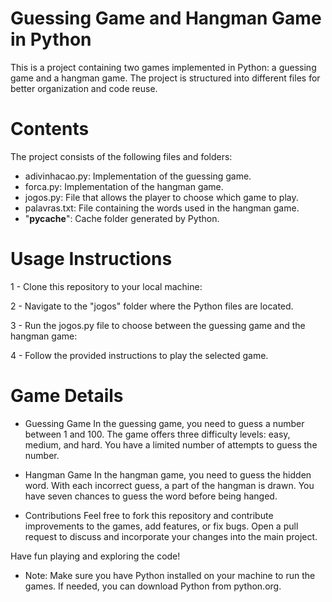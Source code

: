 # Guessing Game and Hangman Game in Python

This is a project containing two games implemented in Python: a guessing game and a hangman game. The project is structured into different files for better organization and code reuse.

# Contents

The project consists of the following files and folders:

- adivinhacao.py: Implementation of the guessing game.
- forca.py: Implementation of the hangman game.
- jogos.py: File that allows the player to choose which game to play.
- palavras.txt: File containing the words used in the hangman game.
- "**pycache**": Cache folder generated by Python.

# Usage Instructions

1 - Clone this repository to your local machine:

2 - Navigate to the "jogos" folder where the Python files are located.

3 - Run the jogos.py file to choose between the guessing game and the hangman game:

4 - Follow the provided instructions to play the selected game.

# Game Details

- Guessing Game
  In the guessing game, you need to guess a number between 1 and 100. The game offers three difficulty levels: easy, medium, and hard. You have a limited number of attempts to guess the number.

- Hangman Game
  In the hangman game, you need to guess the hidden word. With each incorrect guess, a part of the hangman is drawn. You have seven chances to guess the word before being hanged.

- Contributions
  Feel free to fork this repository and contribute improvements to the games, add features, or fix bugs. Open a pull request to discuss and incorporate your changes into the main project.

Have fun playing and exploring the code!

- Note: Make sure you have Python installed on your machine to run the games. If needed, you can download Python from python.org.
